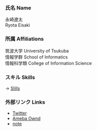 ### 氏名 Name
永崎遼太   
Ryota Eisaki

### 所属 Affiliations
筑波大学 
University of Tsukuba   
情報学群 School of Informatics   
情報科学類 College of Information Science

### スキル Skills
-> [Slills](https://github.com/RyotaEisaki/about_me/blob/master/Skills.md)

### 外部リンク Links
+ [Twitter](https://twitter.com/eisaki_ryota?prefetchTimestamp=1571484504357)
+ [Ameba Ownd](https://ryotaeisaki.amebaownd.com/)
+ [note](https://note.mu/r_e)
